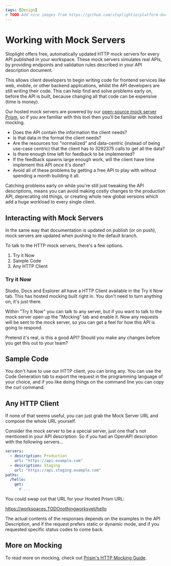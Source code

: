 ```yaml
---
tags: [Design]
# TODO Add nice images from https://github.com/stoplightio/platform-docs/issues/6 if things dont change a bunch
---
```


# Working with Mock Servers

Stoplight offers free, automatically updated HTTP mock servers for every API published in your workspace. These mock servers simulates real APIs, by providing endpoints and validation rules described in your API description document. 

This allows client developers to begin writing code for frontend services like web, mobile, or other backend applications, whilst the API developers are still writing their code. This can help find and solve problems early on, before the API is built, because changing all that code can be expensive (time is money).

Our hosted mock servers are powered by our [open-source mock server Prism](https://stoplight.io/open-source/prism), so if you are familiar with this tool then you'll be familiar with hosted mocking.

- Does the API contain the information the client needs?
- Is that data in the format the client needs?
- Are the resources too "normalized" and data-centric (instead of being use-case centric) that the client has to 3292375 calls to get all the data?
- Is there enough time left for feedback to be implemented?
- If the feedback spawns large enough work, will the client have time implement this API once it's done?
- Avoid all of these problems by getting a free API to play with without spending a month building it all.

Catching problems early on while you're still just tweaking the API descriptions, means you can avoid making costly changes to the production API, deprecating old things, or creating whole new global versions which add a huge workload to every single client.

## Interacting with Mock Servers

In the same way that documentation is updated on publish (or on push), mock servers are updated when pushing to the default branch. 

To talk to the HTTP mock servers, there's a few options.

1. Try it Now
2. Sample Code
3. Any HTTP Client

### Try it Now

Studio, Docs and Explorer all have a HTTP Client available in the Try it Now tab. This has hosted mocking built right in. You don't need to turn anything on, it's just there.

<!-- TODO image of try it now -->

Within "Try it Now" you can talk to any server, but if you want to talk to the mock server open up the "Mocking" tab and enable it. Now any requests will be sent to the mock server, so you can get a feel for how this API is going to respond. 

Pretend it's real, is this a good API? Should you make any changes before you get this out to your team? 

## Sample Code

You don't have to use our HTTP client, you can bring any. You can use the Code Generation tab to export the request in the programming language of your choice, and if you like doing things on the command line you can copy the curl command.

<!-- TODO image of curl command -->

## Any HTTP Client

If none of that seems useful, you can just grab the Mock Server URL and compose the whole URL yourself.

Consider the mock server to be a special server, just one that's not mentioned in your API description. So if you had an OpenAPI description with the following servers...

```yaml
servers:
  - description: Production
    url: "https://api.example.com"
  - description: Staging
    url: "https://api.staging.example.com"
paths:
  /hello:
    get: 
      # ...
```

You could swap out that URL for your Hosted Prism URL:

https://workspaces.TODOnothingworksyet/hello

The actual contents of the responses depends on the examples in the API Description, and if the request prefers static or dynamic mode, and if you requested specific status codes to come back. 

## More on Mocking

To read more on mocking, check out [Prism's HTTP Mocking Guide](https://stoplight.io/p/docs/gh/stoplightio/prism/docs/guides/01-mocking.md).
